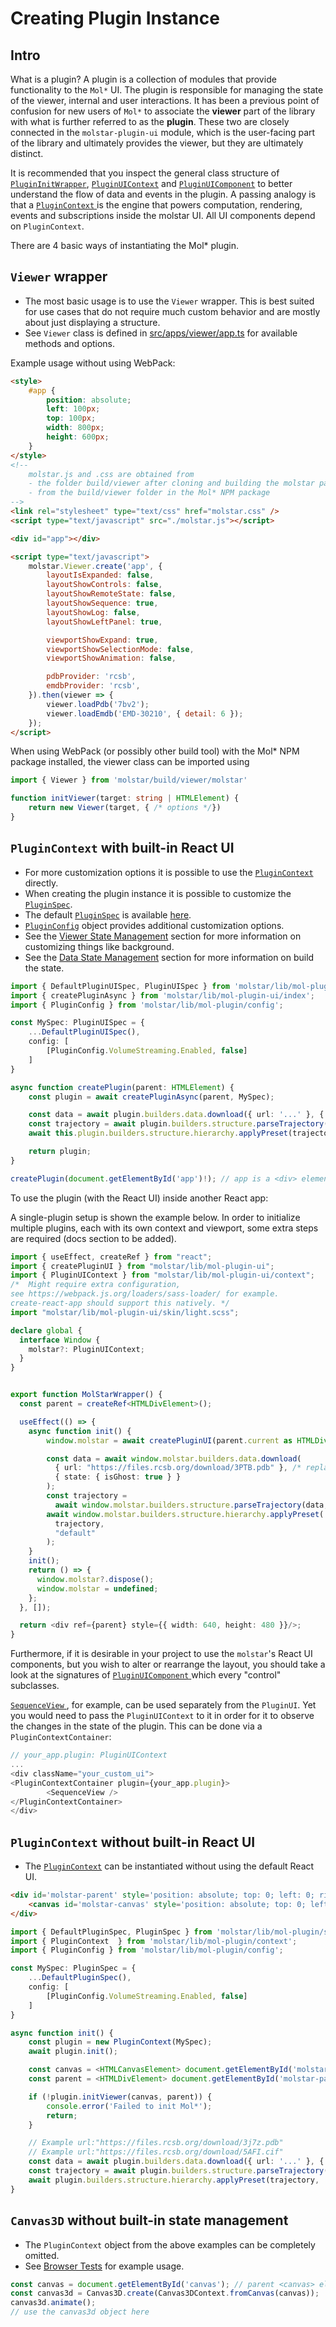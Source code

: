 # Creating Plugin Instance


## Intro

What is a plugin? A plugin is a collection of modules that provide functionality to the `Mol*` UI. The plugin is responsible for managing the state of the viewer, internal and user interactions. It has been a previous point of confusion for new users of `Mol*` to associate the __viewer__ part of the library with what is further referred to as the __plugin__. These two are closely connected in the `molstar-plugin-ui` module, which is the user-facing part of the library and ultimately provides the viewer, but they are ultimately distinct. 


It is recommended that you inspect the general class structure of [`PluginInitWrapper`](https://github.com/molstar/molstar/blob/6edbae80db340134341631f669eec86543a0f1a8/src/mol-plugin-ui/plugin.tsx#L41), [`PluginUIContext`](https://github.com/molstar/molstar/blob/6edbae80db340134341631f669eec86543a0f1a8/src/mol-plugin/context.ts#L71) and [`PluginUIComponent`](https://github.com/molstar/molstar/blob/6edbae80db340134341631f669eec86543a0f1a8/src/mol-plugin-ui/base.tsx#L16) to better understand the flow of data and events in the plugin. 
A passing analogy is that a [ `PluginContext` ](https://github.com/molstar/molstar/blob/6edbae80db340134341631f669eec86543a0f1a8/src/mol-plugin/context.ts#L71) is the engine that powers computation, rendering, events and subscriptions inside the molstar UI. All UI components depend on `PluginContext`. 



There are 4 basic ways of instantiating the Mol* plugin.

## ``Viewer`` wrapper

- The most basic usage is to use the ``Viewer`` wrapper. This is best suited for use cases that do not require much custom behavior and are mostly about just displaying a structure.
- See ``Viewer`` class is defined in [src/apps/viewer/app.ts](https://github.com/molstar/molstar/blob/master/src/apps/viewer/app.ts) for available methods and options.

Example usage without using WebPack:

```HTML
<style>
    #app {
        position: absolute;
        left: 100px;
        top: 100px;
        width: 800px;
        height: 600px;
    }
</style>
<!-- 
    molstar.js and .css are obtained from
    - the folder build/viewer after cloning and building the molstar package 
    - from the build/viewer folder in the Mol* NPM package
-->
<link rel="stylesheet" type="text/css" href="molstar.css" />
<script type="text/javascript" src="./molstar.js"></script>

<div id="app"></div>

<script type="text/javascript">
    molstar.Viewer.create('app', {
        layoutIsExpanded: false,
        layoutShowControls: false,
        layoutShowRemoteState: false,
        layoutShowSequence: true,
        layoutShowLog: false,
        layoutShowLeftPanel: true,

        viewportShowExpand: true,
        viewportShowSelectionMode: false,
        viewportShowAnimation: false,

        pdbProvider: 'rcsb',
        emdbProvider: 'rcsb',
    }).then(viewer => {
        viewer.loadPdb('7bv2');
        viewer.loadEmdb('EMD-30210', { detail: 6 });
    });
</script>
```

When using WebPack (or possibly other build tool) with the Mol* NPM package installed, the viewer class can be imported using 

```ts
import { Viewer } from 'molstar/build/viewer/molstar'

function initViewer(target: string | HTMLElement) {
    return new Viewer(target, { /* options */})
}
```

## ``PluginContext`` with built-in React UI

- For more customization options it is possible to use the [``PluginContext``](https://github.com/molstar/molstar/blob/master/src/mol-plugin/context.ts) directly.
- When creating the plugin instance it is possible to customize the [``PluginSpec``](https://github.com/molstar/molstar/blob/master/src/mol-plugin/spec.ts).
- The default [``PluginSpec``](https://github.com/molstar/molstar/blob/master/src/mol-plugin/spec.ts) is available [here](https://github.com/molstar/molstar/blob/master/src/mol-plugin/spec.ts).
- [``PluginConfig``](https://github.com/molstar/molstar/blob/master/src/mol-plugin/config.ts) object provides additional customization options.
- See the [Viewer State Management](viewer-state.md) section for more information on customizing things like background.
- See the [Data State Management](data-state.md) section for more information on build the state.

```ts
import { DefaultPluginUISpec, PluginUISpec } from 'molstar/lib/mol-plugin-ui/spec';
import { createPluginAsync } from 'molstar/lib/mol-plugin-ui/index';
import { PluginConfig } from 'molstar/lib/mol-plugin/config';

const MySpec: PluginUISpec = {
    ...DefaultPluginUISpec(),
    config: [
        [PluginConfig.VolumeStreaming.Enabled, false]
    ]
}

async function createPlugin(parent: HTMLElement) {
    const plugin = await createPluginAsync(parent, MySpec);

    const data = await plugin.builders.data.download({ url: '...' }, { state: { isGhost: true } });
    const trajectory = await plugin.builders.structure.parseTrajectory(data, format);
    await this.plugin.builders.structure.hierarchy.applyPreset(trajectory, 'default');

    return plugin;
}

createPlugin(document.getElementById('app')!); // app is a <div> element
```

To use the plugin (with the React UI) inside another React app:

A single-plugin setup is shown the example below. In order to initialize multiple
plugins, each with its own context and viewport, some extra steps are required (docs section to be added).

```ts
import { useEffect, createRef } from "react";
import { createPluginUI } from "molstar/lib/mol-plugin-ui";
import { PluginUIContext } from "molstar/lib/mol-plugin-ui/context";
/*  Might require extra configuration,
see https://webpack.js.org/loaders/sass-loader/ for example.
create-react-app should support this natively. */
import "molstar/lib/mol-plugin-ui/skin/light.scss";

declare global {
  interface Window {
    molstar?: PluginUIContext;
  }
}


export function MolStarWrapper() {
  const parent = createRef<HTMLDivElement>();

  useEffect(() => {
    async function init() {
        window.molstar = await createPluginUI(parent.current as HTMLDivElement);

        const data = await window.molstar.builders.data.download(
          { url: "https://files.rcsb.org/download/3PTB.pdb" }, /* replace with your URL */
          { state: { isGhost: true } }
        );
        const trajectory =
          await window.molstar.builders.structure.parseTrajectory(data, "pdb");
        await window.molstar.builders.structure.hierarchy.applyPreset(
          trajectory,
          "default"
        );
    }
    init();
    return () => {
      window.molstar?.dispose();
      window.molstar = undefined;
    };
  }, []);

  return <div ref={parent} style={{ width: 640, height: 480 }}/>;
}

```


Furthermore, if it is desirable in your project to use the `molstar`'s React UI components, but you wish to alter or rearrange the layout, you should take a look at the signatures of [ `PluginUIComponent` ](https://github.com/molstar/molstar/blob/6edbae80db340134341631f669eec86543a0f1a8/src/mol-plugin-ui/base.tsx#L16) which every "control" subclasses. 


[ `SequenceView` ](https://github.com/molstar/molstar/blob/6edbae80db340134341631f669eec86543a0f1a8/src/mol-plugin-ui/sequence.tsx#L221C4-L221C4), for example, can be used separately from the `PluginUI`. Yet you would need to pass the `PluginUIContext` to it in order for it to observe the changes in the state of the plugin. This can be done via a `PluginContextContainer`:
```typescript
// your_app.plugin: PluginUIContext
...
<div className="your_custom_ui">
<PluginContextContainer plugin={your_app.plugin}>
        <SequenceView />
</PluginContextContainer>
</div>
```



## ``PluginContext`` without built-in React UI

- The [``PluginContext``](https://github.com/molstar/molstar/blob/master/src/mol-plugin/context.ts) can be instantiated without using the default React UI.

```HTML
<div id='molstar-parent' style='position: absolute; top: 0; left: 0; right: 0; bottom: 0'>
    <canvas id='molstar-canvas' style='position: absolute; top: 0; left: 0; right: 0; bottom: 0'></canvas>
</div>
```

```ts
import { DefaultPluginSpec, PluginSpec } from 'molstar/lib/mol-plugin/spec';
import { PluginContext  } from 'molstar/lib/mol-plugin/context';
import { PluginConfig } from 'molstar/lib/mol-plugin/config';

const MySpec: PluginSpec = {
    ...DefaultPluginSpec(),
    config: [
        [PluginConfig.VolumeStreaming.Enabled, false]
    ]
}

async function init() {
    const plugin = new PluginContext(MySpec);
    await plugin.init();

    const canvas = <HTMLCanvasElement> document.getElementById('molstar-canvas');
    const parent = <HTMLDivElement> document.getElementById('molstar-parent');

    if (!plugin.initViewer(canvas, parent)) {
        console.error('Failed to init Mol*');
        return;
    }

    // Example url:"https://files.rcsb.org/download/3j7z.pdb" 
    // Example url:"https://files.rcsb.org/download/5AFI.cif" 
    const data = await plugin.builders.data.download({ url: '...' }, { state: { isGhost: true } });
    const trajectory = await plugin.builders.structure.parseTrajectory(data, format); //format is 'mmcif' or 'pdb' etc.
    await plugin.builders.structure.hierarchy.applyPreset(trajectory, 'default');
}

```

## ``Canvas3D`` without built-in state management

- The ``PluginContext`` object from the above examples can be completely omitted.
- See [Browser Tests](https://github.com/molstar/molstar/tree/master/src/tests/browser) for example usage.

```ts
const canvas = document.getElementById('canvas'); // parent <canvas> element
const canvas3d = Canvas3D.create(Canvas3DContext.fromCanvas(canvas));
canvas3d.animate();
// use the canvas3d object here
```
